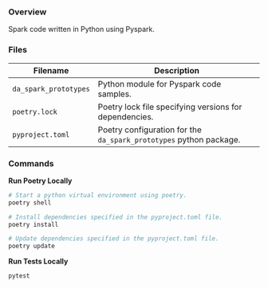 ### Overview

Spark code written in Python using Pyspark.

### Files

| Filename              | Description                                                        |
|-----------------------|--------------------------------------------------------------------|
| `da_spark_prototypes` | Python module for Pyspark code samples.                            |
| `poetry.lock`         | Poetry lock file specifying versions for dependencies.             |
| `pyproject.toml`      | Poetry configuration for the `da_spark_prototypes` python package. |

### Commands

**Run Poetry Locally**

```bash
# Start a python virtual environment using poetry.
poetry shell

# Install dependencies specified in the pyproject.toml file.
poetry install

# Update dependencies specified in the pyproject.toml file.
poetry update
```

**Run Tests Locally**

```bash
pytest
```
